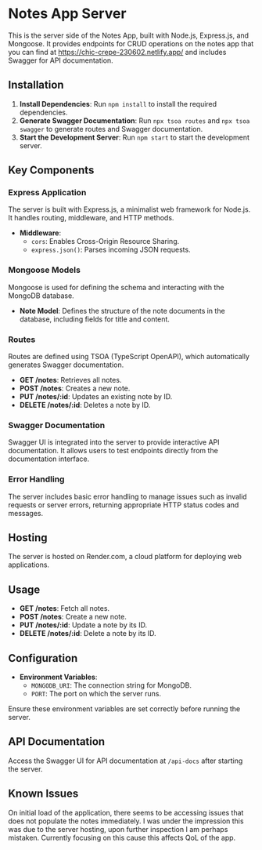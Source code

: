 # Notes App Server

This is the server side of the Notes App, built with Node.js, Express.js, and Mongoose. It provides endpoints for CRUD operations on the notes app that you can find at https://chic-crepe-230602.netlify.app/ and includes Swagger for API documentation.

## Installation
1. **Install Dependencies**: Run `npm install` to install the required dependencies.
2. **Generate Swagger Documentation**: Run `npx tsoa routes` and `npx tsoa swagger` to generate routes and Swagger documentation.
3. **Start the Development Server**: Run `npm start` to start the development server.

## Key Components

### Express Application
The server is built with Express.js, a minimalist web framework for Node.js. It handles routing, middleware, and HTTP methods.

- **Middleware**:
  - `cors`: Enables Cross-Origin Resource Sharing.
  - `express.json()`: Parses incoming JSON requests.

### Mongoose Models
Mongoose is used for defining the schema and interacting with the MongoDB database.

- **Note Model**: Defines the structure of the note documents in the database, including fields for title and content.

### Routes
Routes are defined using TSOA (TypeScript OpenAPI), which automatically generates Swagger documentation.

- **GET /notes**: Retrieves all notes.
- **POST /notes**: Creates a new note.
- **PUT /notes/:id**: Updates an existing note by ID.
- **DELETE /notes/:id**: Deletes a note by ID.

### Swagger Documentation
Swagger UI is integrated into the server to provide interactive API documentation. It allows users to test endpoints directly from the documentation interface.

### Error Handling
The server includes basic error handling to manage issues such as invalid requests or server errors, returning appropriate HTTP status codes and messages.

## Hosting
The server is hosted on Render.com, a cloud platform for deploying web applications. 

## Usage
- **GET /notes**: Fetch all notes.
- **POST /notes**: Create a new note.
- **PUT /notes/:id**: Update a note by its ID.
- **DELETE /notes/:id**: Delete a note by its ID.

## Configuration
- **Environment Variables**:
  - `MONGODB_URI`: The connection string for MongoDB.
  - `PORT`: The port on which the server runs.

Ensure these environment variables are set correctly before running the server.

## API Documentation
Access the Swagger UI for API documentation at `/api-docs` after starting the server.

## Known Issues 
On initial load of the application, there seems to be accessing issues that does not populate the notes immediately. I was under the impression this was due to the server hosting, upon further inspection I am perhaps mistaken. Currently focusing on this cause this affects QoL of the app. 
